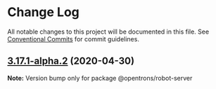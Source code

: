 # Change Log

All notable changes to this project will be documented in this file.
See [Conventional Commits](https://conventionalcommits.org) for commit guidelines.

## [3.17.1-alpha.2](https://github.com/Opentrons/opentrons/compare/v3.17.1-alpha.1...v3.17.1-alpha.2) (2020-04-30)

**Note:** Version bump only for package @opentrons/robot-server

